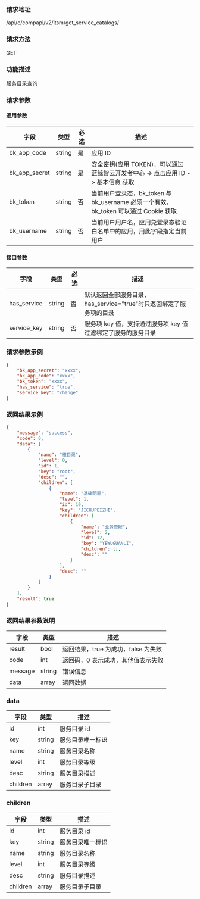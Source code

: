 
### 请求地址

/api/c/compapi/v2/itsm/get_service_catalogs/



### 请求方法

GET


### 功能描述

服务目录查询

### 请求参数


#### 通用参数

| 字段 | 类型 | 必选 |  描述 |
|-----------|------------|--------|------------|
| bk_app_code  |  string    | 是 | 应用 ID     |
| bk_app_secret|  string    | 是 | 安全密钥(应用 TOKEN)，可以通过 蓝鲸智云开发者中心 -&gt; 点击应用 ID -&gt; 基本信息 获取 |
| bk_token     |  string    | 否 | 当前用户登录态，bk_token 与 bk_username 必须一个有效，bk_token 可以通过 Cookie 获取 |
| bk_username  |  string    | 否 | 当前用户用户名，应用免登录态验证白名单中的应用，用此字段指定当前用户 |

#### 接口参数

| 字段  | 类型  | 必选  | 描述  |
| --- | --- | --- | --- |
|  has_service   |  string   |  否   |  默认返回全部服务目录，has_service="true"时只返回绑定了服务项的目录 |
|  service_key   |  string   |  否   |  服务项 key 值，支持通过服务项 key 值过滤绑定了服务的服务目录 |


### 请求参数示例

```json
{
    "bk_app_secret": "xxxx",
    "bk_app_code": "xxxx",
    "bk_token": "xxxx",
    "has_service": "true",
    "service_key": "change"
}
```

### 返回结果示例

```json
{
    "message": "success",
    "code": 0,
    "data": [
        {
            "name": "根目录",
            "level": 0,
            "id": 1,
            "key": "root",
            "desc": "",
            "children": [
                {
                    "name": "基础配置",
                    "level": 1,
                    "id": 10,
                    "key": "JICHUPEIZHI",
                    "children": [
                        {
                            "name": "业务管理",
                            "level": 2,
                            "id": 12,
                            "key": "YEWUGUANLI",
                            "children": [],
                            "desc": ""
                        }
                    ],
                    "desc": ""
                }
            ]
        }
    ],
    "result": true
}
```

### 返回结果参数说明

| 字段      | 类型     | 描述                    |
| ------- | ------ | --------------------- |
| result  | bool   | 返回结果，true 为成功，false 为失败 |
| code    | int    | 返回码，0 表示成功，其他值表示失败     |
| message | string | 错误信息                  |
| data    | array  | 返回数据                    |

### data
| 字段      | 类型     | 描述                    |
| ------- | ------ | --------------------- |
| id | int | 服务目录 id                |
| key | string | 服务目录唯一标识                |
| name | string | 服务目录名称                  |
| level | int | 服务目录等级                  |
| desc    | string  | 服务目录描述     |
| children    | array  | 服务目录子目录     |

### children
| 字段      | 类型     | 描述                    |
| ------- | ------ | --------------------- |
| id | int | 服务目录 id                |
| key | string | 服务目录唯一标识                |
| name | string | 服务目录名称                  |
| level | int | 服务目录等级                  |
| desc    | string  | 服务目录描述     |
| children    | array  | 服务目录子目录     |